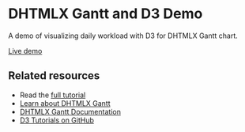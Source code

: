 DHTMLX Gantt and D3 Demo
=========================

A demo of visualizing daily workload with D3 for DHTMLX Gantt chart.

[Live demo](https://dhtmlx.github.io/demo-gantt-d3/index_4.html)

## Related resources

- Read the [full tutorial](https://dhtmlx.com/blog/using-d3-visualize-workload-dhtmlxgantt/)
- [Learn about DHTMLX Gantt](https://dhtmlx.com/docs/products/dhtmlxGantt/)
- [DHTMLX Gantt Documentation](https://docs.dhtmlx.com/gantt/index.html)
- [D3 Tutorials on GitHub](https://github.com/d3/d3/wiki/Tutorials)